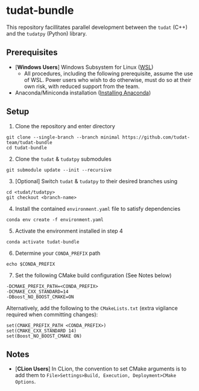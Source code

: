 # tudat-bundle

This repository facillitates parallel development between the `tudat` (C++) and the
`tudatpy` (Python) library.

## Prerequisites

- [**Windows Users**] Windows Subsystem for Linux ([WSL](https://docs.microsoft.com/en-us/windows/wsl/install-win10))
  - All procedures, including the following prerequisite, assume the use of WSL. Power users who wish to do otherwise,
    must do so at their own risk, with reduced support from the team.
- Anaconda/Miniconda installation ([Installing Anaconda](https://tudat-space.readthedocs.io/en/latest/_src_first_steps/tudat_py.html#installing-anaconda))

## Setup

1. Clone the repository and enter directory

````
git clone --single-branch --branch minimal https://github.com/tudat-team/tudat-bundle
cd tudat-bundle
````

2. Clone the `tudat` & `tudatpy` submodules

````
git submodule update --init --recursive
````

3. [Optional] Switch `tudat` & `tudatpy` to their desired branches using

````
cd <tudat/tudatpy>
git checkout <branch-name>
````

4. Install the contained `environment.yaml` file to satisfy dependencies

````
conda env create -f environment.yaml
````

5. Activate the environment installed in step 4

````
conda activate tudat-bundle
````

6. Determine your `CONDA_PREFIX` path

````
echo $CONDA_PREFIX
````

7. Set the following CMake build configuration (See Notes below)

````
-DCMAKE_PREFIX_PATH=<CONDA_PREFIX>
-DCMAKE_CXX_STANDARD=14
-DBoost_NO_BOOST_CMAKE=ON
````

Alternatively, add the following to the `CMakeLists.txt` (extra vigilance required when committing changes):

````
set(CMAKE_PREFIX_PATH <CONDA_PREFIX>)
set(CMAKE_CXX_STANDARD 14)
set(Boost_NO_BOOST_CMAKE ON)
````

## Notes

- [**CLion Users**] In CLion, the convention to set CMake arguments
  is to add them to `File>Settings>Build, Execution, Deployment>CMake Options`.

